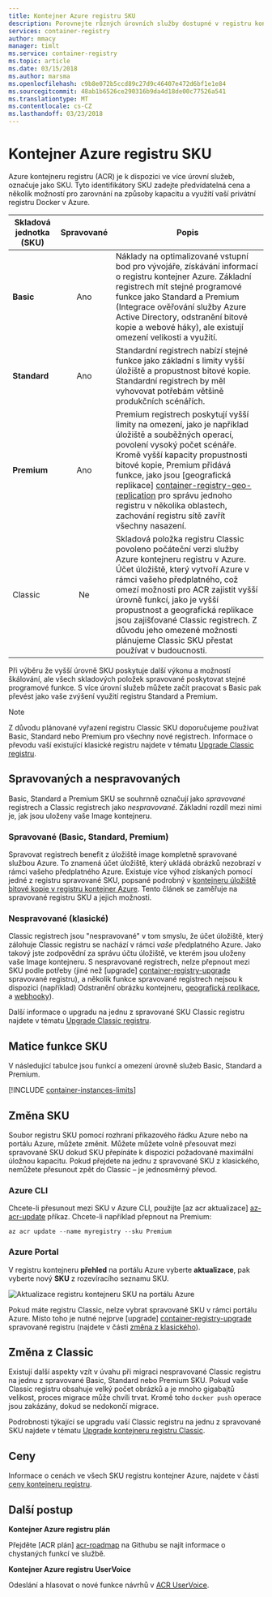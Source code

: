 ```yaml
---
title: Kontejner Azure registru SKU
description: Porovnejte různých úrovních služby dostupné v registru kontejner Azure.
services: container-registry
author: mmacy
manager: timlt
ms.service: container-registry
ms.topic: article
ms.date: 03/15/2018
ms.author: marsma
ms.openlocfilehash: c9b8e072b5ccd89c27d9c46407e472d6bf1e1e84
ms.sourcegitcommit: 48ab1b6526ce290316b9da4d18de00c77526a541
ms.translationtype: MT
ms.contentlocale: cs-CZ
ms.lasthandoff: 03/23/2018
---
```

# <a name="azure-container-registry-skus"></a>Kontejner Azure registru SKU

Azure kontejneru registru (ACR) je k dispozici ve více úrovní služeb, označuje jako SKU. Tyto identifikátory SKU zadejte předvídatelná cena a několik možností pro zarovnání na způsoby kapacitu a využití vaší privátní registru Docker v Azure.

| Skladová jednotka (SKU) | Spravované | Popis |
| --- | :-------: | ----------- |
| **Basic** | Ano | Náklady na optimalizované vstupní bod pro vývojáře, získávání informací o registru kontejner Azure. Základní registrech mít stejné programové funkce jako Standard a Premium (Integrace ověřování služby Azure Active Directory, odstranění bitové kopie a webové háky), ale existují omezení velikosti a využití. |
| **Standard** | Ano | Standardní registrech nabízí stejné funkce jako základní s limity vyšší úložiště a propustnost bitové kopie. Standardní registrech by měl vyhovovat potřebám většině produkčních scénářích. |
| **Premium** | Ano | Premium registrech poskytují vyšší limity na omezení, jako je například úložiště a souběžných operací, povolení vysoký počet scénáře. Kromě vyšší kapacity propustnosti bitové kopie, Premium přidává funkce, jako jsou [geografická replikace] [ container-registry-geo-replication] pro správu jednoho registru v několika oblastech, zachování registru sítě zavřít všechny nasazení. |
| Classic | Ne | Skladová položka registru Classic povoleno počáteční verzi služby Azure kontejneru registru v Azure. Účet úložiště, který vytvoří Azure v rámci vašeho předplatného, což omezí možnosti pro ACR zajistit vyšší úrovně funkcí, jako je vyšší propustnost a geografická replikace jsou zajišťované Classic registrech. Z důvodu jeho omezené možnosti plánujeme Classic SKU přestat používat v budoucnosti. |

Při výběru že vyšší úrovně SKU poskytuje další výkonu a možností škálování, ale všech skladových položek spravované poskytovat stejné programové funkce. S více úrovní služeb můžete začít pracovat s Basic pak převést jako vaše zvýšení využití registru Standard a Premium.

> [!NOTE]
> Z důvodu plánované vyřazení registru Classic SKU doporučujeme používat Basic, Standard nebo Premium pro všechny nové registrech. Informace o převodu vaší existující klasické registru najdete v tématu [Upgrade Classic registru][container-registry-upgrade].
>

## <a name="managed-vs-unmanaged"></a>Spravovaných a nespravovaných

Basic, Standard a Premium SKU se souhrnně označují jako *spravované* registrech a Classic registrech jako *nespravované*. Základní rozdíl mezi nimi je, jak jsou uloženy vaše Image kontejneru.

### <a name="managed-basic-standard-premium"></a>Spravované (Basic, Standard, Premium)

Spravovat registrech benefit z úložiště image kompletně spravované službou Azure. To znamená účet úložiště, který ukládá obrázků nezobrazí v rámci vašeho předplatného Azure. Existuje více výhod získaných pomocí jedné z registru spravované SKU, popsané podrobný v [kontejneru úložiště bitové kopie v registru kontejner Azure][container-registry-storage]. Tento článek se zaměřuje na spravované registru SKU a jejich možnosti.

### <a name="unmanaged-classic"></a>Nespravované (klasické)

Classic registrech jsou "nespravované" v tom smyslu, že účet úložiště, který zálohuje Classic registru se nachází v rámci *vaše* předplatného Azure. Jako takový jste zodpovědní za správu účtu úložiště, ve kterém jsou uloženy vaše Image kontejneru. S nespravované registrech, nelze přepnout mezi SKU podle potřeby (jiné než [upgrade] [ container-registry-upgrade] spravované registru), a několik funkce spravované registrech nejsou k dispozici (například) Odstranění obrázku kontejneru, [geografická replikace][container-registry-geo-replication], a [webhooky][container-registry-webhook]).

Další informace o upgradu na jednu z spravované SKU Classic registru najdete v tématu [Upgrade Classic registru][container-registry-upgrade].

## <a name="sku-feature-matrix"></a>Matice funkce SKU

V následující tabulce jsou funkcí a omezení úrovně služeb Basic, Standard a Premium.

[!INCLUDE [container-instances-limits](../../includes/container-registry-limits.md)]

## <a name="changing-skus"></a>Změna SKU

Soubor registru SKU pomocí rozhraní příkazového řádku Azure nebo na portálu Azure, můžete změnit. Můžete můžete volně přesouvat mezi spravované SKU dokud SKU přepínáte k dispozici požadované maximální úložnou kapacitu. Pokud přejdete na jednu z spravované SKU z klasického, nemůžete přesunout zpět do Classic – je jednosměrný převod.

### <a name="azure-cli"></a>Azure CLI

Chcete-li přesunout mezi SKU v Azure CLI, použijte [az acr aktualizace] [ az-acr-update] příkaz. Chcete-li například přepnout na Premium:

```azurecli
az acr update --name myregistry --sku Premium
```

### <a name="azure-portal"></a>Azure Portal

V registru kontejneru **přehled** na portálu Azure vyberte **aktualizace**, pak vyberte nový **SKU** z rozevíracího seznamu SKU.

![Aktualizace registru kontejneru SKU na portálu Azure][update-registry-sku]

Pokud máte registru Classic, nelze vybrat spravované SKU v rámci portálu Azure. Místo toho je nutné nejprve [upgrade] [ container-registry-upgrade] spravované registru (najdete v části [změna z klasického](#changing-from-classic)).

## <a name="changing-from-classic"></a>Změna z Classic

Existují další aspekty vzít v úvahu při migraci nespravované Classic registru na jednu z spravované Basic, Standard nebo Premium SKU. Pokud vaše Classic registru obsahuje velký počet obrázků a je mnoho gigabajtů velikost, proces migrace může chvíli trvat. Kromě toho `docker push` operace jsou zakázány, dokud se nedokončí migrace.

Podrobnosti týkající se upgradu vaší Classic registru na jednu z spravované SKU najdete v tématu [Upgrade kontejneru registru Classic][container-registry-upgrade].

## <a name="pricing"></a>Ceny

Informace o cenách ve všech SKU registru kontejner Azure, najdete v části [ceny kontejneru registru][container-registry-pricing].

## <a name="next-steps"></a>Další postup

**Kontejner Azure registru plán**

Přejděte [ACR plán] [ acr-roadmap] na Githubu se najít informace o chystaných funkcí ve službě.

**Kontejner Azure registru UserVoice**

Odeslání a hlasovat o nové funkce návrhů v [ACR UserVoice][container-registry-uservoice].

<!-- IMAGES -->
[update-registry-sku]: ./media/container-registry-skus/update-registry-sku.png

<!-- LINKS - External -->
[acr-roadmap]: https://aka.ms/acr/roadmap
[container-registry-pricing]: https://azure.microsoft.com/pricing/details/container-registry/
[container-registry-uservoice]: https://feedback.azure.com/forums/903958-azure-container-registry

<!-- LINKS - Internal -->
[az-acr-update]: /cli/azure/acr#az_acr_update
[container-registry-geo-replication]: container-registry-geo-replication.md
[container-registry-upgrade]: container-registry-upgrade.md
[container-registry-storage]: container-registry-storage.md
[container-registry-webhook]: container-registry-webhook.md
